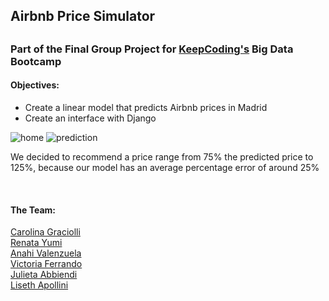 <h2>Airbnb Price Simulator<h2>

<h3> Part of the Final Group Project for <a href="https://keepcoding.io"/>KeepCoding's</a> Big Data Bootcamp</h3>

<h4>Objectives:</h4>
<ul>
<li>Create a linear model that predicts Airbnb prices in Madrid</li>
<li>Create an interface with Django</li>
</ul>
<img src="https://user-images.githubusercontent.com/112963325/219007887-acbbc47a-bceb-4d8c-a08f-4fc4e85469dd.png" alt="home">
<img src="https://user-images.githubusercontent.com/112963325/219007913-1fce8928-7e9a-4381-908d-623d6ff611c3.png" alt="prediction">

<p>We decided to recommend a price range from 75% the predicted price to 125%, because our model has an average percentage error of around 25%</p>
<br>
<h4>The Team:</h4>
<a href="https://github.com/CGraciolli"> Carolina Graciolli </a> <br>
<a href="https://github.com/Yumi-Namie"> Renata Yumi </a><br>
<a href="https://github.com/Anahipv"> Anahi Valenzuela </a><br>
<a href="https://github.com/VicoF5"> Victoria Ferrando </a><br>
<a href="https://github.com/JuliAbbiendi"> Julieta Abbiendi </a><br>
<a href=""> Liseth Apollini </a>


